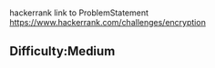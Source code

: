#
hackerrank link to ProblemStatement
https://www.hackerrank.com/challenges/encryption

## Difficulty:Medium 
